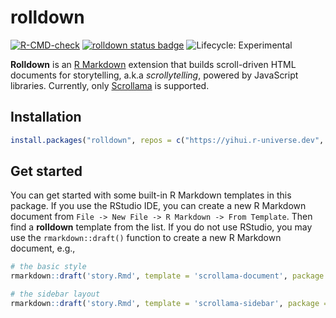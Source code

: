 # rolldown

<!-- badges: start -->

[![R-CMD-check](https://github.com/yihui/rolldown/actions/workflows/R-CMD-check.yaml/badge.svg)](https://github.com/yihui/rolldown/actions/workflows/R-CMD-check.yaml)
[![rolldown status
badge](https://yihui.r-universe.dev/rolldown/badges/version)](https://yihui.r-universe.dev/rolldown)
![Lifecycle:
Experimental](https://img.shields.io/badge/lifecycle-experimental-orange.svg)

<!-- badges: end -->

**Rolldown** is an [R Markdown](https://rmarkdown.rstudio.com) extension that
builds scroll-driven HTML documents for storytelling, a.k.a *scrollytelling*,
powered by JavaScript libraries. Currently, only
[Scrollama](https://github.com/russellsamora/scrollama) is supported.

## Installation

``` r
install.packages("rolldown", repos = c("https://yihui.r-universe.dev", "https://cloud.r-project.org"))
```

## Get started

You can get started with some built-in R Markdown templates in this package. If
you use the RStudio IDE, you can create a new R Markdown document from
`File -> New File -> R Markdown -> From Template`. Then find a **rolldown**
template from the list. If you do not use RStudio, you may use the
`rmarkdown::draft()` function to create a new R Markdown document, e.g.,

``` r
# the basic style
rmarkdown::draft('story.Rmd', template = 'scrollama-document', package = 'rolldown')

# the sidebar layout
rmarkdown::draft('story.Rmd', template = 'scrollama-sidebar', package = 'rolldown')
```
